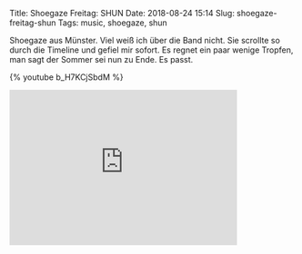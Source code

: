 Title: Shoegaze Freitag: SHUN
Date: 2018-08-24 15:14
Slug: shoegaze-freitag-shun
Tags: music, shoegaze, shun

Shoegaze aus Münster. Viel weiß ich über die Band nicht. Sie scrollte so durch die Timeline und gefiel mir sofort. Es regnet ein paar wenige Tropfen, man sagt der Sommer sei nun zu Ende. Es passt.

{% youtube b_H7KCjSbdM %}

<iframe style="border: 0; width: 400px; height: 274px;" src="https://bandcamp.com/EmbeddedPlayer/album=1456277839/size=large/bgcol=ffffff/linkcol=0687f5/artwork=small/transparent=true/" seamless><a href="http://reptilemusic.bandcamp.com/album/shun-nothing-quite-as-heavy-ep">SHUN - Nothing Quite As Heavy (EP) by SHUN</a></iframe>
